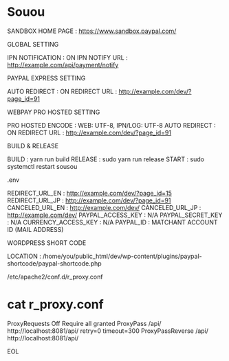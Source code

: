 # Souou

SANDBOX HOME PAGE    : https://www.sandbox.paypal.com/

GLOBAL SETTING

IPN NOTIFICATION     : ON
IPN NOTIFY URL       : http://example.com/api/payment/notify

PAYPAL EXPRESS SETTING

AUTO REDIRECT        : ON
REDIRECT URL         : http://example.com/dev/?page_id=91

WEBPAY PRO HOSTED SETTING

PRO HOSTED ENCODE    : WEB: UTF-8, IPN/LOG: UTF-8
AUTO REDIRECT        : ON
REDIRECT URL         : http://example.com/dev/?page_id=91

BUILD & RELEASE

BUILD                : yarn run build
RELEASE              : sudo yarn run release
START                : sudo systemctl restart sousou

.env 

REDIRECT_URL_EN      : http://example.com/dev/?page_id=15
REDIRECT_URL_JP      : http://example.com/dev/?page_id=91
CANCELED_URL_EN      : http://example.com/dev/
CANCELED_URL_JP      : http://example.com/dev/
PAYPAL_ACCESS_KEY    : N/A
PAYPAL_SECRET_KEY    : N/A
CURRENCY_ACCESS_KEY  : N/A
PAYPAL_ID            : MATCHANT ACCOUNT ID (MAIL ADDRESS)

WORDPRESS SHORT CODE

LOCATION             : /home/you/public_html/dev/wp-content/plugins/paypal-shortcode/paypal-shortcode.php

/etc/apache2/conf.d/r_proxy.conf

# cat r_proxy.conf
<IfModule mod_proxy.c>
  ProxyRequests Off
  <Proxy *>
    Require all granted
  </Proxy>
  ProxyPass         /api/ http://localhost:8081/api/ retry=0 timeout=300 
  ProxyPassReverse  /api/ http://localhost:8081/api/
</IfModule>

EOL

